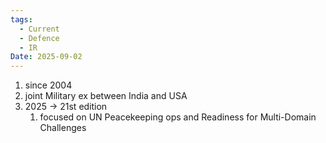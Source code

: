 ```yaml
---
tags:
  - Current
  - Defence
  - IR
Date: 2025-09-02
---
```

1. since 2004
2. joint Military ex between India and USA
3. 2025 -> 21st edition
	1. focused on UN Peacekeeping ops and Readiness for Multi-Domain Challenges